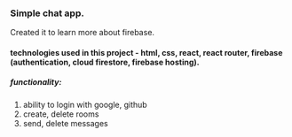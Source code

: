 ### Simple chat app. 
Created it to learn more about firebase.
#### technologies used in this project - html, css, react, react router, firebase (authentication, cloud firestore, firebase hosting).
##### functionality: 
1. ability to login with google, github
2. create, delete rooms
3. send, delete messages

